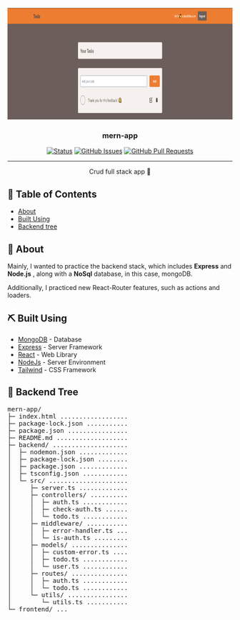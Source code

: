 <p align="center">
  <a href="" rel="noopener">
 <img width=100% height=250px src="./.github/Screenshot_1.png" alt="Project logo"></a>

</p>

<h3 align="center">mern-app</h3>

<div align="center">

[![Status](https://img.shields.io/badge/status-active-success.svg)]()
[![GitHub Issues](https://img.shields.io/github/issues/F4eNn/MernApp)](https://github.com/F4eNn/MernApp/issues)
[![GitHub Pull Requests](https://img.shields.io/github/issues-pr/F4eNn/MernApp)](https://github.com/F4eNn/MernApp/pulls)

</div>

---

<p align="center"> Crud full stack app 🧐
    <br> 
</p>

## 📝 Table of Contents

- [About](#about)
- [Built Using](#built_using)
- [Backend tree](#backend_tree)

## 🧐 About <a name = "about"></a>

<p>
Mainly, I wanted to practice the backend stack, which includes <strong>Express</strong> and <strong>Node.js</strong> , along with a <strong>NoSql</strong> database, in this case, mongoDB.
</p>
<p>
Additionally, I practiced new React-Router features, such as actions and loaders.
</p>

## ⛏️ Built Using <a name = "built_using"></a>

- [MongoDB](https://www.mongodb.com/) - Database
- [Express](https://expressjs.com/) - Server Framework
- [React](https://react.dev/) - Web Library
- [NodeJs](https://nodejs.org/en/) - Server Environment
- [Tailwind](https://tailwindcss.com/) - CSS Framework


## 🌲 Backend Tree <a name = "#backend_tree"></a>

<pre>
mern-app/
├─ index.html .................. 
├─ package-lock.json ........... 
├─ package.json ................ 
├─ README.md ................... 
├─ backend/ .................... 
│  ├─ nodemon.json ............. 
│  ├─ package-lock.json ........ 
│  ├─ package.json ............. 
│  ├─ tsconfig.json ............ 
│  └─ src/ ..................... 
│     ├─ server.ts ............. 
│     ├─ controllers/ .......... 
│     │  ├─ auth.ts ............ 
│     │  ├─ check-auth.ts ...... 
│     │  └─ todo.ts ............ 
│     ├─ middleware/ ........... 
│     │  ├─ error-handler.ts ... 
│     │  └─ is-auth.ts ......... 
│     ├─ models/ ............... 
│     │  ├─ custom-error.ts .... 
│     │  ├─ todo.ts ............ 
│     │  └─ user.ts ............ 
│     ├─ routes/ ............... 
│     │  ├─ auth.ts ............ 
│     │  └─ todo.ts ............ 
│     └─ utils/ ................ 
│        └─ utils.ts ........... 
└─ frontend/ ...
</pre>


